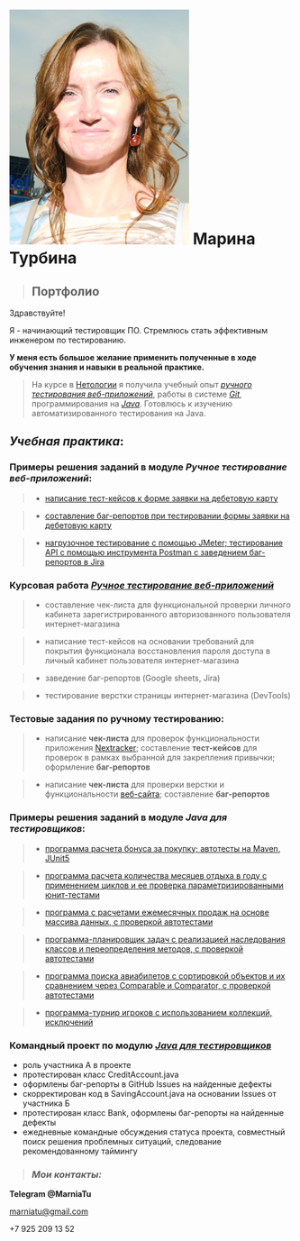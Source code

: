 # ![фото](img/myPicture.png) Марина Турбина 


> ## Портфолио

Здравствуйте!

Я - начинающий тестировщик ПО. Стремлюсь стать эффективным инженером по тестированию. 

**У меня есть большое желание применить полученные в ходе обучения знания и навыки в реальной практике.**

>На курсе в [Нетологии](https://netology.ru/programs/qa-middle#/) я получила учебный опыт *[ручного тестирования веб-приложений](https://github.com/MarniaTu/NetologyCertificates/blob/main/image.png)*, работы в системе *[Git](https://github.com/MarniaTu/NetologyCertificates/blob/main/image-1.png)*, программирования на *[Java](https://github.com/MarniaTu/NetologyCertificates/blob/main/java-certificate.png)*. Готовлюсь к изучению автоматизированного тестирования на Java.

## _Учебная практика_:

### **Примеры решения заданий в модуле** _Ручное тестирование веб-приложений_:

> - [написание тест-кейсов к форме заявки на дебетовую карту](https://docs.google.com/spreadsheets/d/1d1GZydmi4w4k2xJxihwnfppJVMVLzLcy6pbPOEJF3gE/edit#gid=0)

> - [cоставление баг-репортов при тестировании формы заявки на дебетовую карту](https://docs.google.com/spreadsheets/d/1mCow3dUmvzRvq1IA6vTO2HGiSsY6ca-9ZRFNUPAL6rc/edit#gid=0)

> - [нагрузочное тестирование с помощью JMeter; 
тестирование API с помощью инструмента Postman с заведением баг-репортов в Jira
](https://docs.google.com/document/d/1QamtiohD4CdxL6YpA_wWmdh0jxduKbtMiLYYJzwjAm0/edit)


### **Курсовая работа** *[Ручное тестирование веб-приложений](https://docs.google.com/spreadsheets/d/129ZklUHGfoxVvfxpeNTDUNB_1Vk2lwghwTz9D_hJTvQ/edit#gid=0)* 

> - составление чек-листа для функциональной проверки личного кабинета зарегистрированного авторизованного пользователя интернет-магазина

> - написание тест-кейсов на основании требований для покрытия функционала восстановления пароля доступа в личный кабинет пользователя интернет-магазина

> - заведение баг-репортов (Google sheets, Jira)

> - тестирование верстки страницы интернет-магазина (DevTools)

### **Тестовые задания по ручному тестированию**:

> - написание **чек-листа** для проверок функциональности приложения [Nextracker](https://docs.google.com/spreadsheets/d/17SNj0_0b62Zkz0tUTu5832hsPUkP0JBNJ-n11gefW54/edit#gid=0); составление **тест-кейсов** для проверок в рамках выбранной для закрепления привычки; оформление **баг-репортов**

> - написание **чек-листа** для проверки верстки и функциональности [веб-сайта](https://docs.google.com/spreadsheets/d/1OPI2f8HAcrnsyTyDXwxL-O1fRik5lAz6K0VZUHNDp1E/edit#gid=0); составление **баг-репортов**

### **Примеры решения заданий** в модуле _Java для тестировщиков_:


> - [программа расчета бонуса за покупку; автотесты на Maven, JUnit5](https://github.com/MarniaTu/mvnNewBonusService) 


> - [программа расчета количества месяцев отдыха в году с применением циклов и ее проверка параметризированными юнит-тестами](https://github.com/MarniaTu/RestMonths)

> - [программа с расчетами ежемесячных продаж на основе массива данных, с проверкой автотестами](https://github.com/MarniaTu/MonthlySales)

> - [программа-планировщик задач с реализацией наследования классов и переопределения методов, с проверкой автотестами](https://github.com/MarniaTu/Planner)

> - [программа поиска авиабилетов с сортировкой объектов и их сравнением через Comparable и Comparator, с проверкой автотестами](https://github.com/MarniaTu/AviaTickets)

> - [программа-турнир игроков с использованием коллекций, исключений](https://github.com/MarniaTu/Game)


### **Командный проект** по модулю _[Java для тестировщиков](https://github.com/MarniaTu/JavaQATeamProject)_
- роль участника А в проекте 
- протестирован класс CreditAccount.java
- оформлены баг-репорты в GitHub Issues на найденные дефекты 
- скорректирован код в SavingAccount.java на основании Issues от участника Б
- протестирован класс Bank, оформлены баг-репорты на найденные дефекты
- ежедневные командные обсуждения статуса проекта, совместный поиск решения проблемных ситуаций, следование рекомендованному таймингу

> ### _Мои контакты:_


**Telegram @MarniaTu**

marniatu@gmail.com

+7 925 209 13 52

